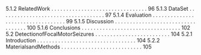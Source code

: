 5.1.2 RelatedWork . . . . . . . . . . . . . . . . . . . . . . . . . . . . . . . . 96
5.1.3 DataSet . . . . . . . . . . . . . . . . . . . . . . . . . . . . . . . . . . . 97
5.1.4 Evaluation . . . . . . . . . . . . . . . . . . . . . . . . . . . . . . . . . . 99
5.1.5 Discussion . . . . . . . . . . . . . . . . . . . . . . . . . . . . . . . . . . 100
5.1.6 Conclusions . . . . . . . . . . . . . . . . . . . . . . . . . . . . . . . . . 102
5.2 DetectionofFocalMotorSeizures . . . . . . . . . . . . . . . . . . . . . . . . . 104
5.2.1 Introduction . . . . . . . . . . . . . . . . . . . . . . . . . . . . . . . . . 104
5.2.2 MaterialsandMethods . . . . . . . . . . . . . . . . . . . . . . . . . . . 105